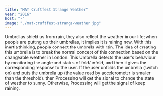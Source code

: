 ```yaml
---
title: "MAT Cruftfest Strange Weather"
year: "2016"
host: "-"
image: "./mat-cruftfest-strange-weather.jpg"
---
```

Umbrellas shield us from rain, they also reflect the weather in our life; when people are putting up their umbrellas, it implies it is raining now. With this inertia thinking, people connect the umbrella with rain. The idea of creating this umbrella is to break the normal concept of this connection based on the changeable weather in London. This Umbrella detects the user’s behaviour by monitoring the angle and status of fold/unfold, and then it gives the corresponding response to the user. If the user unfolds the umbrella (switch on) and puts the umbrella up (the value read by accelerometer is smaller than the threshold), then Processing will get the signal to change the state of weather to sunny. Otherwise, Processing will get the signal of keep raining.